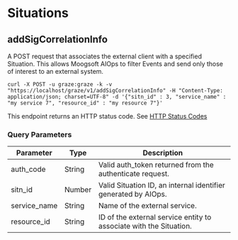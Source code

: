# Situations

## addSigCorrelationInfo

A POST request that associates the external client with a specified Situation. This allows Moogsoft AIOps to filter Events and send only those of interest to an external system.

```shell
curl -X POST -u graze:graze -k -v "https://localhost/graze/v1/addSigCorrelationInfo" -H "Content-Type: application/json; charset=UTF-8" -d '{"sitn_id" : 3, "service_name" : "my service 7", "resource_id" : "my resource 7"}'
```
This endpoint returns an HTTP status code. See [HTTP Status Codes](#HTTP)

### Query Parameters

Parameter | Type | Description
--------- | ------- | -----------
auth_code | String | Valid auth_token returned from the authenticate request.
sitn_id | Number | Valid Situation ID, an internal identifier generated by AIOps.
service_name | String | Name of the external service.
resource_id | String | ID of the external service entity to associate with the Situation.
